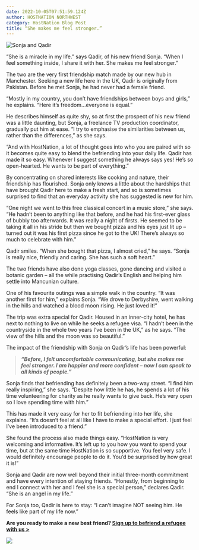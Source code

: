 ```yaml
---
date: 2022-10-05T07:51:59.124Z
author: HOSTNATION NORTHWEST
category: HostNation Blog Post
title: “She makes me feel stronger.”
---
```

![](/assets/qadir-and-sonya_2.jpg "Sonja and Qadir")

“She is a miracle in my life.” says Qadir, of his new friend Sonja. “When I feel something inside, I share it with her. She makes me feel stronger.”

The two are the very first friendship match made by our new hub in Manchester. Seeking a new life here in the UK, Qadir is originally from Pakistan. Before he met Sonja, he had never had a female friend. 

“Mostly in my country, you don’t have friendships between boys and girls,” he explains. “Here it’s freedom…everyone is equal.” 

<!-- end -->

He describes himself as quite shy, so at first the prospect of his new friend was a little daunting, but Sonja, a freelance TV production coordinator, gradually put him at ease. “I try to emphasise the similarities between us, rather than the differences,” as she says. 

“And with HostNation, a lot of thought goes into who you are paired with so it becomes quite easy to blend the befriending into your daily life. Qadir has made it so easy. Whenever I suggest something he always says yes! He’s so open-hearted. He wants to be part of everything.”

By concentrating on shared interests like cooking and nature, their friendship has flourished. Sonja only knows a little about the hardships that have brought Qadir here to make a fresh start, and so is sometimes surprised to find that an everyday activity she has suggested is new for him.

“One night we went to this free classical concert in a music store,” she says. “He hadn’t been to anything like that before, and he had his first-ever glass of bubbly too afterwards. It was really a night of firsts. He seemed to be taking it all in his stride but then we bought pizza and his eyes just lit up – turned out it was his first pizza since he got to the UK! There’s always so much to celebrate with him.”

Qadir smiles. “When she bought that pizza, I almost cried,” he says. “Sonja is really nice, friendly and caring. She has such a soft heart.”

The two friends have also done yoga classes, gone dancing and visited a botanic garden – all the while practising Qadir’s English and helping him settle into Mancunian culture. 

One of his favourite outings was a simple walk in the country. “It was another first for him,” explains Sonja. “We drove to Derbyshire, went walking in the hills and watched a blood moon rising. He just loved it!” 

The trip was extra special for Qadir. Housed in an inner-city hotel, he has next to nothing to live on while he seeks a refugee visa. “I hadn’t been in the countryside in the whole two years I’ve been in the UK,” as he says. “The view of the hills and the moon was so beautiful.” 

The impact of the friendship with Sonja on Qadir’s life has been powerful: 

> ***“Before, I felt uncomfortable communicating, but she makes me feel stronger. I am happier and more confident – now I can speak to all kinds of people.”*** 

Sonja finds that befriending has definitely been a two-way street. “I find him really inspiring,” she says. “Despite how little he has, he spends a lot of his time volunteering for charity as he really wants to give back. He’s very open so I love spending time with him.”

This has made it very easy for her to fit befriending into her life, she explains. “It’s doesn’t feel at all like I have to make a special effort. I just feel I’ve been introduced to a friend.” 

She found the process also made things easy. “HostNation is very welcoming and informative. It’s left up to you how you want to spend your time, but at the same time HostNation is so supportive. You feel very safe. I would definitely encourage people to do it. You’d be surprised by how great it is!”

Sonja and Qadir are now well beyond their initial three-month commitment and have every intention of staying friends. “Honestly, from beginning to end I connect with her and I feel she is a special person,” declares Qadir. “She is an angel in my life.” 

For Sonja too, Qadir is here to stay: “I can’t imagine NOT seeing him. He feels like part of my life now.”

**Are you ready to make a new best friend? [Sign up to befriend a refugee with us >](https://www.hostnation.org.uk/befriend)**

![](/assets/qadir-and-sonja.png)